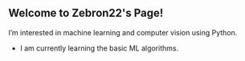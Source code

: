 Welcome to Zebron22's Page!
------------------------------------------------------------------------------
I’m interested in machine learning and computer vision using Python. 
* I am currently learning the basic ML algorithms.



<!---
Zebron22/Zebron22 is a ✨ special ✨ repository because its `README.md` (this file) appears on your GitHub profile.
You can click the Preview link to take a look at your changes.
--->
